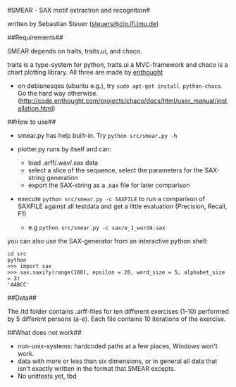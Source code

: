 #SMEAR - SAX motif extraction and recognition#

written by Sebastian Steuer (steuers@cip.ifi.lmu.de)


##Requirements##

SMEAR depends on traits, traits.ui, and chaco.

traits is a type-system for python, traits.ui a MVC-framework and chaco is a chart plotting library. All three are made by [enthought](http://code.enthought.com)

* on debianesqes (ubuntu e.g.), try `sudo apt-get install python-chaco`. Go the hard way otherwise. (http://code.enthought.com/projects/chaco/docs/html/user_manual/installation.html)

##How to use##

* smear.py has help built-in. Try `python src/smear.py -h`

* plotter.py runs by itself and can:
  * load .arff/.wav/.sax data
  * select a slice of the sequence, select the parameters for the SAX-string generation
  * export the SAX-string as a .sax file for later comparison

* execute `python src/smear.py -c SAXFILE` to run a comparison of SAXFILE against all testdata and get a little evaluation (Precision, Recall, F1)
  * e.g `python src/smear.py -c sax/e_1_word4.sax`

you can also use the SAX-generator from an interactive python shell:

    cd src
    python
    >>> import sax
    >>> sax.saxify(range(100), epsilon = 20, word_size = 5, alphabet_size = 3)
    'AABCC'

##Data##

The /td folder contains .arff-files for ten different exercises (1-10) performed by 5 different persons (a-e). Each file contains 10 iterations of the exercise.

##What does not work##

* non-unix-systems: hardcoded paths at a few places, Windows won't work.
* data with more or less than six dimensions, or in general all data that isn't exactly written in the format that SMEAR excepts.
* No unittests yet, tbd
